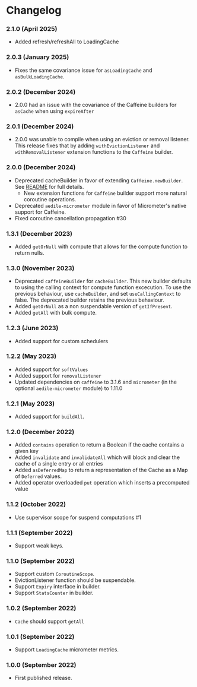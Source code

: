 # Changelog

### 2.1.0 (April 2025)

* Added refresh/refreshAll to LoadingCache

### 2.0.3 (January 2025)

* Fixes the same covariance issue for `asLoadingCache` and `asBulkLoadingCache`.

### 2.0.2 (December 2024)

* 2.0.0 had an issue with the covariance of the Caffeine builders for `asCache` when using `expireAfter`

### 2.0.1 (December 2024)

* 2.0.0 was unable to compile when using an eviction or removal listener. This release fixes that by adding
  `withEvictionListener` and `withRemovalListener` extension functions to the `Caffeine` builder.

### 2.0.0 (December 2024)

* Deprecated cacheBuilder in favor of extending `Caffeine.newBuilder`. See [README](README.md) for full details.
   * New extension functions for `Caffeine` builder support more natural coroutine operations.
* Deprecated `aedile-micrometer` module in favor of Micrometer's native support for Caffeine.
* Fixed coroutine cancellation propagation #30

### 1.3.1  (December 2023)

* Added `getOrNull` with compute that allows for the compute function to return nulls.

### 1.3.0 (November 2023)

* Deprecated `caffeineBuilder` for `cacheBuilder`. This new builder defaults to using the calling context for compute
  function excecution. To use the previous behaviour, use `cacheBuilder`, and set `useCallingContext` to false. The
  deprecated builder retains the previous behaviour.
* Added `getOrNull` as a non suspendable version of `getIfPresent`.
* Added `getAll` with bulk compute.

### 1.2.3 (June 2023)

* Added support for custom schedulers

### 1.2.2 (May 2023)

* Added support for `softValues`
* Added support for `removalListener`
* Updated dependencies on `caffeine` to 3.1.6 and `micrometer` (in the optional `aedile-micrometer` module) to 1.11.0

### 1.2.1 (May 2023)

* Added support for `buildAll`.

### 1.2.0 (December 2022)

* Added `contains` operation to return a Boolean if the cache contains a given key
* Added `invalidate` and `invalidateAll` which will block and clear the cache of a single entry or all entries
* Added `asDeferredMap` to return a representation of the Cache as a Map of `Deferred` values.
* Added operator overloaded `put` operation which inserts a precomputed value

### 1.1.2 (October 2022)

* Use supervisor scope for suspend computations #1

### 1.1.1 (September 2022)

* Support weak keys.

### 1.1.0 (September 2022)

* Support custom `CoroutineScope`.
* EvictionListener function should be suspendable.
* Support `Expiry` interface in builder.
* Support `StatsCounter` in builder.

### 1.0.2 (September 2022)

* `Cache` should support `getAll`

### 1.0.1 (September 2022)

* Support `LoadingCache` micrometer metrics.

### 1.0.0 (September 2022)

* First published release.
